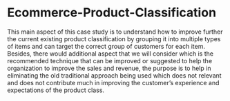 # Ecommerce-Product-Classification

This main aspect of this case study is to understand how to improve further the current existing product classification by grouping it into multiple types of items and can target the correct group
of customers for each item. Besides, there would additional aspect that we will consider which is the recommended technique that can be improved or suggested to help the organization to improve
the sales and revenue, the purpose is to help in eliminating the old traditional approach being used which does not relevant and does not contribute much in improving the customer’s experience and
expectations of the product class.
